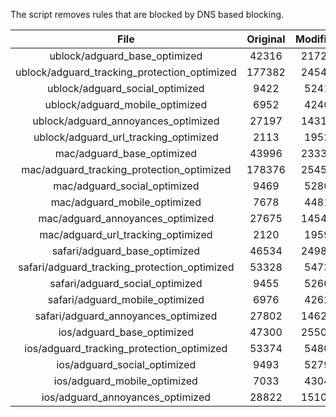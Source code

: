 The script removes rules that are blocked by DNS based blocking.


| File | Original | Modified |
|:----:|:-----:|:-----:|
| ublock/adguard_base_optimized | 42316 | 21728 |
| ublock/adguard_tracking_protection_optimized | 177382 | 24542 |
| ublock/adguard_social_optimized | 9422 | 5241 |
| ublock/adguard_mobile_optimized | 6952 | 4240 |
| ublock/adguard_annoyances_optimized | 27197 | 14317 |
| ublock/adguard_url_tracking_optimized | 2113 | 1952 |
| mac/adguard_base_optimized | 43996 | 23337 |
| mac/adguard_tracking_protection_optimized | 178376 | 25450 |
| mac/adguard_social_optimized | 9469 | 5280 |
| mac/adguard_mobile_optimized | 7678 | 4481 |
| mac/adguard_annoyances_optimized | 27675 | 14547 |
| mac/adguard_url_tracking_optimized | 2120 | 1959 |
| safari/adguard_base_optimized | 46534 | 24986 |
| safari/adguard_tracking_protection_optimized | 53328 | 5473 |
| safari/adguard_social_optimized | 9455 | 5260 |
| safari/adguard_mobile_optimized | 6976 | 4262 |
| safari/adguard_annoyances_optimized | 27802 | 14623 |
| ios/adguard_base_optimized | 47300 | 25503 |
| ios/adguard_tracking_protection_optimized | 53374 | 5480 |
| ios/adguard_social_optimized | 9493 | 5279 |
| ios/adguard_mobile_optimized | 7033 | 4304 |
| ios/adguard_annoyances_optimized | 28822 | 15109 |